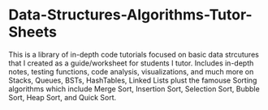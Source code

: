 # Data-Structures-Algorithms-Tutor-Sheets
This is a library of in-depth code tutorials focused on basic data strcutures that I created as a guide/worksheet for students I tutor. Includes in-depth notes, testing functions, code analysis, visualizations, and much more on Stacks, Queues, BSTs, HashTables, Linked Lists plust the famouse Sorting algorithms which include Merge Sort, Insertion Sort, Selection Sort, Bubble Sort, Heap Sort, and Quick Sort.
